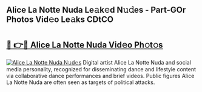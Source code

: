 ## Alice La Notte Nuda Le𝚊k𝚎d N𝚞𝚍es - Part-GOr Photos Vid𝚎o Le𝚊ks CDtCO

# <h2><a href="http://fbdv533.evod.top/?m=Alice+La+Notte+Nuda">🔗 👉🔴 Alice La Notte Nuda Vid𝚎o Ph𝚘t𝚘s</a></h2>

[![Alice La Notte Nuda N𝚞d𝚎s](https://i.imgur.com/8V9OHl7.gif)](http://fbdv533.evod.top/?m=Alice+La+Notte+Nuda)
Digital artist Alice La Notte Nuda and social media personality, recognized for disseminating dance and lifestyle content via collaborative dance performances and brief videos. Public figures Alice La Notte Nuda are often seen as targets of political attacks. 
